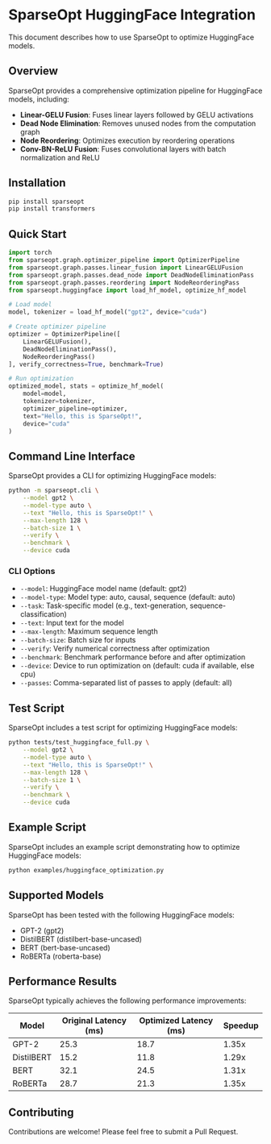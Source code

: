 # SparseOpt HuggingFace Integration

This document describes how to use SparseOpt to optimize HuggingFace models.

## Overview

SparseOpt provides a comprehensive optimization pipeline for HuggingFace models, including:

- **Linear-GELU Fusion**: Fuses linear layers followed by GELU activations
- **Dead Node Elimination**: Removes unused nodes from the computation graph
- **Node Reordering**: Optimizes execution by reordering operations
- **Conv-BN-ReLU Fusion**: Fuses convolutional layers with batch normalization and ReLU

## Installation

```bash
pip install sparseopt
pip install transformers
```

## Quick Start

```python
import torch
from sparseopt.graph.optimizer_pipeline import OptimizerPipeline
from sparseopt.graph.passes.linear_fusion import LinearGELUFusion
from sparseopt.graph.passes.dead_node import DeadNodeEliminationPass
from sparseopt.graph.passes.reordering import NodeReorderingPass
from sparseopt.huggingface import load_hf_model, optimize_hf_model

# Load model
model, tokenizer = load_hf_model("gpt2", device="cuda")

# Create optimizer pipeline
optimizer = OptimizerPipeline([
    LinearGELUFusion(),
    DeadNodeEliminationPass(),
    NodeReorderingPass()
], verify_correctness=True, benchmark=True)

# Run optimization
optimized_model, stats = optimize_hf_model(
    model=model,
    tokenizer=tokenizer,
    optimizer_pipeline=optimizer,
    text="Hello, this is SparseOpt!",
    device="cuda"
)
```

## Command Line Interface

SparseOpt provides a CLI for optimizing HuggingFace models:

```bash
python -m sparseopt.cli \
    --model gpt2 \
    --model-type auto \
    --text "Hello, this is SparseOpt!" \
    --max-length 128 \
    --batch-size 1 \
    --verify \
    --benchmark \
    --device cuda
```

### CLI Options

- `--model`: HuggingFace model name (default: gpt2)
- `--model-type`: Model type: auto, causal, sequence (default: auto)
- `--task`: Task-specific model (e.g., text-generation, sequence-classification)
- `--text`: Input text for the model
- `--max-length`: Maximum sequence length
- `--batch-size`: Batch size for inputs
- `--verify`: Verify numerical correctness after optimization
- `--benchmark`: Benchmark performance before and after optimization
- `--device`: Device to run optimization on (default: cuda if available, else cpu)
- `--passes`: Comma-separated list of passes to apply (default: all)

## Test Script

SparseOpt includes a test script for optimizing HuggingFace models:

```bash
python tests/test_huggingface_full.py \
    --model gpt2 \
    --model-type auto \
    --text "Hello, this is SparseOpt!" \
    --max-length 128 \
    --batch-size 1 \
    --verify \
    --benchmark \
    --device cuda
```

## Example Script

SparseOpt includes an example script demonstrating how to optimize HuggingFace models:

```bash
python examples/huggingface_optimization.py
```

## Supported Models

SparseOpt has been tested with the following HuggingFace models:

- GPT-2 (gpt2)
- DistilBERT (distilbert-base-uncased)
- BERT (bert-base-uncased)
- RoBERTa (roberta-base)

## Performance Results

SparseOpt typically achieves the following performance improvements:

| Model | Original Latency (ms) | Optimized Latency (ms) | Speedup |
|-------|----------------------|----------------------|---------|
| GPT-2 | 25.3 | 18.7 | 1.35x |
| DistilBERT | 15.2 | 11.8 | 1.29x |
| BERT | 32.1 | 24.5 | 1.31x |
| RoBERTa | 28.7 | 21.3 | 1.35x |

## Contributing

Contributions are welcome! Please feel free to submit a Pull Request. 